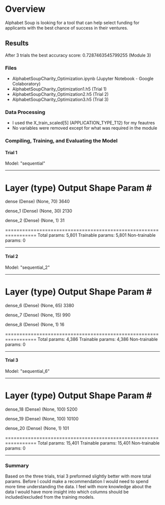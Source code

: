 # Overview
Alphabet Soup is looking for a tool that can help select funding for applicants with the best chance of success in their ventures.

## Results
After 3 trials the best accuracy score: 0.7287463545799255 (Module 3)

### Files
* AlphabetSoupCharity_Optimization.ipynb (Jupyter Notebook - Google Colaboratory)
* AlphabetSoupCharity_Optimization1.h5 (Trial 1)
* AlphabetSoupCharity_Optimization2.h5 (Trial 2)
* AlphabetSoupCharity_Optimization3.h5 (Trial 3)
### Data Processing
* I used the X_train_scaled[5] (APPLICATION_TYPE_T12) for my feautres
* No variables were removed except for what was required in the module
### Compiling, Training, and Evaluating the Model
#### Trial 1
Model: "sequential"
_________________________________________________________________
 Layer (type)                Output Shape              Param #   
=================================================================
 dense (Dense)               (None, 70)                3640      
                                                                 
 dense_1 (Dense)             (None, 30)                2130      
                                                                 
 dense_2 (Dense)             (None, 1)                 31        
                                                                 
=================================================================
Total params: 5,801
Trainable params: 5,801
Non-trainable params: 0
_________________________________________________________________

#### Trial 2
Model: "sequential_2"
_________________________________________________________________
 Layer (type)                Output Shape              Param #   
=================================================================
 dense_6 (Dense)             (None, 65)                3380      
                                                                 
 dense_7 (Dense)             (None, 15)                990       
                                                                 
 dense_8 (Dense)             (None, 1)                 16        
                                                                 
=================================================================
Total params: 4,386
Trainable params: 4,386
Non-trainable params: 0
_________________________________________________________________

#### Trial 3
Model: "sequential_6"
_________________________________________________________________
 Layer (type)                Output Shape              Param #   
=================================================================
 dense_18 (Dense)            (None, 100)               5200      
                                                                 
 dense_19 (Dense)            (None, 100)               10100     
                                                                 
 dense_20 (Dense)            (None, 1)                 101       
                                                                 
=================================================================
Total params: 15,401
Trainable params: 15,401
Non-trainable params: 0
_________________________________________________________________

### Summary
Based on the three trials, trial 3 preformed slightly better with more total params.  Before I could make a recommendation I would need to spend more time understanding the data.  I feel with more knowledge about the data I would have more insight into which columns should be included/excluded from the training models.
